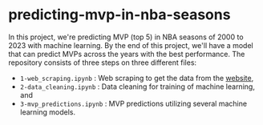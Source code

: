 # predicting-mvp-in-nba-seasons

In this project, we're predicting MVP (top 5) in NBA seasons of 2000 to 2023 with machine learning. By the end of this project, we'll have a model that can predict MVPs across the years with the best performance. The repository consists of three steps on three different files:

* `1-web_scraping.ipynb`    : Web scraping to get the data from the [website](www.basketball-reference.com),
* `2-data_cleaning.ipynb`   : Data cleaning for training of machine learning, and
* `3-mvp_predictions.ipynb` : MVP predictions utilizing several machine learning models.
